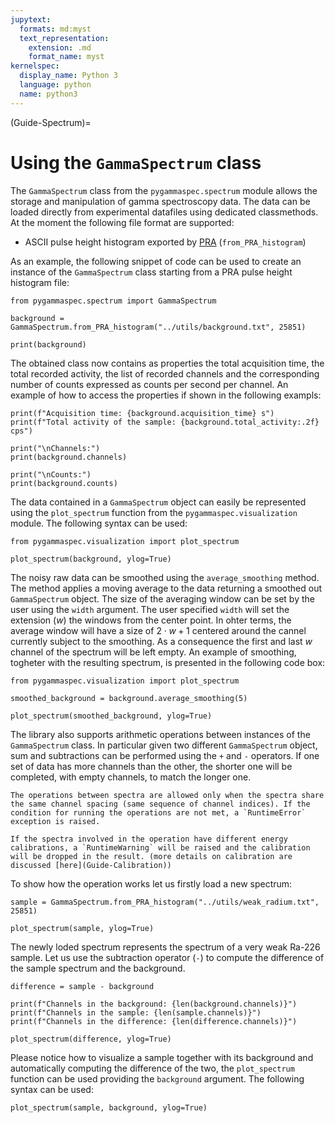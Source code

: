```yaml
---
jupytext:
  formats: md:myst
  text_representation:
    extension: .md
    format_name: myst
kernelspec:
  display_name: Python 3
  language: python
  name: python3
---
```


(Guide-Spectrum)=
# Using the `GammaSpectrum` class
The `GammaSpectrum` class from the `pygammaspec.spectrum` module allows the storage and manipulation of gamma spectroscopy data. The data can be loaded directly from experimental datafiles using dedicated classmethods. At the moment the following file format are supported:

* ASCII pulse height histogram exported by [PRA](https://www.gammaspectacular.com/marek/pra/index.html) (`from_PRA_histogram`)

As an example, the following snippet of code can be used to create an instance of the `GammaSpectrum` class starting from a PRA pulse height histogram file:

```{code-cell} python
from pygammaspec.spectrum import GammaSpectrum

background = GammaSpectrum.from_PRA_histogram("../utils/background.txt", 25851)

print(background)
```

The obtained class now contains as properties the total acquisition time, the total recorded activity, the list of recorded channels and the corresponding number of counts expressed as counts per second per channel. An example of how to access the properties if shown in the following exampls:

```{code-cell} python
print(f"Acquisition time: {background.acquisition_time} s")
print(f"Total activity of the sample: {background.total_activity:.2f} cps")

print("\nChannels:")
print(background.channels)

print("\nCounts:")
print(background.counts)
```

The data contained in a `GammaSpectrum` object can easily be represented using the `plot_spectrum` function from the `pygammaspec.visualization` module. The following syntax can be used:

```{code-cell} python
from pygammaspec.visualization import plot_spectrum

plot_spectrum(background, ylog=True)
```

The noisy raw data can be smoothed using the `average_smoothing` method. The method applies a moving average to the data returning a smoothed out `GammaSpectrum` object. The size of the averaging window can be set by the user using the `width` argument. The user specified `width` will set the extension ($w$) the windows from the center point. In ohter terms, the average window will have a size of $2\cdot w + 1$ centered around the cannel currently subject to the smoothing. As a consequence the first and last $w$ channel of the spectrum will be left empty. An example of smoothing, togheter with the resulting spectrum, is presented in the following code box:

```{code-cell} python
from pygammaspec.visualization import plot_spectrum

smoothed_background = background.average_smoothing(5)

plot_spectrum(smoothed_background, ylog=True)
```

The library also supports arithmetic operations between instances of the `GammaSpectrum` class. In particular given two different `GammaSpectrum` object, sum and subtractions can be performed using the `+` and `-` operators. If one set of data has more channels than the other, the shorter one will be completed, with empty channels, to match the longer one.

```{warning}
The operations between spectra are allowed only when the spectra share the same channel spacing (same sequence of channel indices). If the condition for running the operations are not met, a `RuntimeError` exception is raised.
```

```{note}
If the spectra involved in the operation have different energy calibrations, a `RuntimeWarning` will be raised and the calibration will be dropped in the result. (more details on calibration are discussed [here](Guide-Calibration))
```


To show how the operation works let us firstly load a new spectrum:

```{code-cell} python
sample = GammaSpectrum.from_PRA_histogram("../utils/weak_radium.txt", 25851)

plot_spectrum(sample, ylog=True)
```

The newly loded spectrum represents the spectrum of a very weak Ra-226 sample. Let us use the subtraction operator (`-`) to compute the difference of the sample spectrum and the background.

```{code-cell} python
difference = sample - background

print(f"Channels in the background: {len(background.channels)}")
print(f"Channels in the sample: {len(sample.channels)}")
print(f"Channels in the difference: {len(difference.channels)}")

plot_spectrum(difference, ylog=True)
```

Please notice how to visualize a sample together with its background and automatically computing the difference of the two, the `plot_spectrum` function can be used providing the `background` argument. The following syntax can be used:

```{code-cell} python
plot_spectrum(sample, background, ylog=True)
```